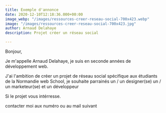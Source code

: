 ```yaml
---
title: Exemple d'annonce
date: 2020-12-10T12:18:36.000+00:00
image_webp: "/images/ressources-creer-reseau-social-700x423.webp"
image: "/images/ressources-creer-reseau-social-700x423.jpg"
author: Arnaud Delahaye
description: Projet créer un réseau social

---
```

Bonjour,

Je m'appelle Arnaud Delahaye, je suis en seconde années de développement web.

J'ai l'ambition de créer un projet de réseau social spécifique aux étudiants de la Normandie web School, je souhaite parrainés un / un designer(se) un / un marketeur(se) et un développeur

Si le projet vous intérresse.

contacter moi aux numéro ou au mail suivant
